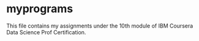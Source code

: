 # myprograms

This file contains my assignments under the 10th module of IBM Coursera Data Science Prof Certification.
